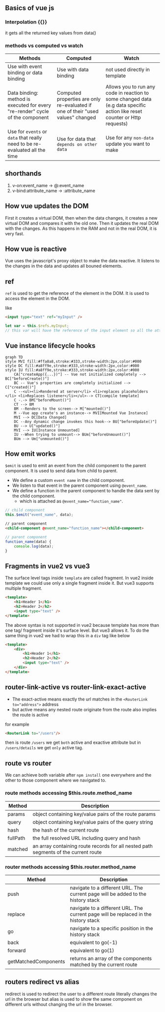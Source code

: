 ## Basics of vue js

### Interpolation {{}}

it gets all the returned key values from data()

### methods vs computed vs watch

| Methods                                                                       | Computed                                                                        | Watch                                                                                                                      |
| ----------------------------------------------------------------------------- | ------------------------------------------------------------------------------- | -------------------------------------------------------------------------------------------------------------------------- |
| Use with event binding or data binding                                        | Use with data binding                                                           | not used directly in template                                                                                              |
| Data binding: method is executed for every "re-render" cycle of the component | Computed properties are only re-evaluated if one of their "used values" changed | Allows you to run any code in reaction to some changed data (e.g data specific action like reset counter or Http requests) |
| Use for `events` or `data` that really need to be re-evaluated all the time   | Use for data that `depends on other data`                                       | Use for any `non-data` update you want to make                                                                             |

## shorthands

1. v-on:event_name -> @:event_name
2. v-bind:attribute_name -> :attribute_name

## How vue updates the DOM

First it creates a virtual DOM, then when the data changes, it creates a new virtual DOM and compares it with the old one. Then it updates the real DOM with the changes. As this happens in the RAM and not in the real DOM, it is very fast.

## How vue is reactive

Vue uses the javascript's proxy object to make the data reactive. It listens to the changes in the data and updates all bouned elements.

## ref

`ref` is used to get the reference of the element in the DOM. It is used to access the element in the DOM.

like

```html
<input type="text" ref="myInput" />
```

```javascript
let var = this.$refs.myInput;
// this var will have the reference of the input element so all the attributes and values
```

## Vue instance lifecycle hooks

```mermaid
graph TD
style MVI fill:#ffa8a8,stroke:#333,stroke-width:2px,color:#000
style DC fill:#a8ff9e,stroke:#333,stroke-width:2px,color:#000
style IU fill:#a8ff9e,stroke:#333,stroke-width:2px,color:#000
    CA["createApp({...})"] -- Vue not initialized completely --> BC["beforeCreate()"]
    BC -- Vue's properties are completely initialized --> C["created()"]
    C --<ul><li>Rendered at server</li> <li>replaces placeholders </li> <li>Replaces listener</li></ul>--> CT[compile template]
    C -.-> BM["beforeMount()"]
    CT --> BM
    BM --Renders to the screen--> M["mounted()"]
    M --Vue app create's an instance--> MVI[Mounted Vue Instance]
    MVI --> DC[Data Changed]
    DC --Any dynamic change invokes this hook--> BU["beforeUpdate()"]
    BU --> U["updated()"]
    MVI --> IU[Instance Unmounted]
    IU --When trying to unmount--> BUm["beforeUnmount()"]
    BUm --> Um["unmounted()"]
```

## How emit works

`$emit` is used to emit an event from the child component to the parent component. It is used to send data from child to parent.

- We define a custom `event name` in the child component.
- We listen to that event in the parent component using `@event_name`.
- We define a function in the parent component to handle the data sent by the child component.
  - which is attached as `@event_name="function_name"`.

```javascript
// child component
this.$emit("event_name", data);
```

```html
// parent component
<child-component @event_name="function_name"></child-component>
```

```javascript
// parent component
function_name(data) {
    console.log(data);
}
```

## Fragments in vue2 vs vue3

The surface level tags inside `template` are called fragment. In vue2 inside template we could use only a single fragment inside it. But vue3 supports multiple fragment.

```html
<template>
	<h1>Header 1</h1>
	<h2>Header 2</h2>
	<input type="text" />
</template>
```

The above syntax is not supported in vue2 because template has more than one tag/ fragment inside it's surface level. But vue3 allows it. To do the same thing in vue2 we had to wrap this in a `div` tag like below

```html
<template>
	<div>
		<h1>Header 1</h1>
		<h2>Header 2</h2>
		<input type="text" />
	</div>
</template>
```

## router-link-active vs router-link-exact-active

- The exact-active means exactly the url matches in the `<RouterLink to="address">` address
- but active means any nested route originate from the route also implies the route is active

for example

```HTML
<RouterLink to="/users"/>
```

then is route `/users` we get `both` active and exactive attribute
but in `/users/details` we get `only` active tag.

## route vs router

We can achieve both variable after `npm install` one everywhere and the other to those component where we navigated to.

### route methods accessing $this.route.method_name

| Method   | Description                                                                         |
| -------- | ----------------------------------------------------------------------------------- |
| params   | object containing key/value pairs of the route params                               |
| query    | object containing key/value pairs of the query string                               |
| hash     | the hash of the current route                                                       |
| fullPath | the full resolved URL including query and hash                                      |
| matched  | an array containing route records for all nested path segments of the current route |

### router methods accessing $this.router.method_name

| Method               | Description                                                                         |
| -------------------- | ----------------------------------------------------------------------------------- |
| push                 | navigate to a different URL. The current page will be added to the history stack    |
| replace              | navigate to a different URL. The current page will be replaced in the history stack |
| go                   | navigate to a specific position in the history stack                                |
| back                 | equivalent to go(-1)                                                                |
| forward              | equivalent to go(1)                                                                 |
| getMatchedComponents | returns an array of the components matched by the current route                     |

## routers redirect vs alias

redirect is used to redirect the user to a different route literally changes the url in the browser but alias is used to show the same component on different urls without changing the url in the browser.
